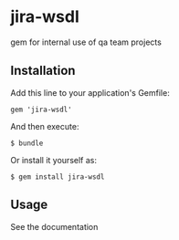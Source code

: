 # jira-wsdl

gem for internal use of qa team projects

## Installation

Add this line to your application's Gemfile:

    gem 'jira-wsdl'

And then execute:

    $ bundle

Or install it yourself as:

    $ gem install jira-wsdl

## Usage

See the documentation

